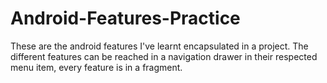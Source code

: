 # Android-Features-Practice

These are the android features I've learnt encapsulated in a project.
The different features can be reached in a navigation drawer in their respected menu item, every feature is in a fragment.
